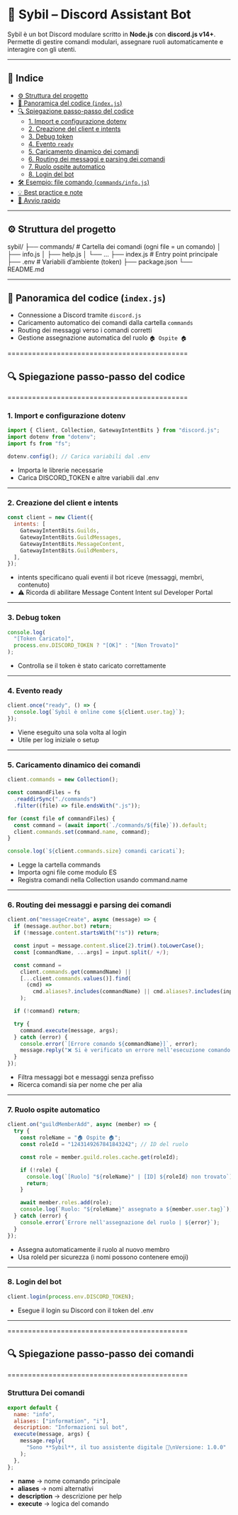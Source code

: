 # 🤖 Sybil – Discord Assistant Bot

Sybil è un bot Discord modulare scritto in **Node.js** con **discord.js v14+**.  
Permette di gestire comandi modulari, assegnare ruoli automaticamente e interagire con gli utenti.

---

## 📑 Indice

- [⚙️ Struttura del progetto](#-struttura-del-progetto)
- [🧩 Panoramica del codice (`index.js`)](#-panoramica-del-codice-indexjs)
- [🔍 Spiegazione passo-passo del codice](#-spiegazione-passo-passo-del-codice)
  - [1. Import e configurazione dotenv](#1-import-e-configurazione-dotenv)
  - [2. Creazione del client e intents](#2-creazione-del-client-e-intents)
  - [3. Debug token](#3-debug-token)
  - [4. Evento `ready`](#4-evento-ready)
  - [5. Caricamento dinamico dei comandi](#5-caricamento-dinamico-dei-comandi)
  - [6. Routing dei messaggi e parsing dei comandi](#6-routing-dei-messaggi-e-parsing-dei-comandi)
  - [7. Ruolo ospite automatico](#7-ruolo-ospite-automatico)
  - [8. Login del bot](#8-login-del-bot)
- [🛠 Esempio: file comando (`commands/info.js`)](#-esempio-file-comando-commandsinfojs)
- [💡 Best practice e note](#-best-practice-e-note)
- [🚀 Avvio rapido](#-avvio-rapido)

---

## ⚙️ Struttura del progetto

sybil/
├── commands/ # Cartella dei comandi (ogni file = un comando)
│ ├── info.js
│ ├── help.js
│ └── ...
├── index.js # Entry point principale
├── .env # Variabili d’ambiente (token)
├── package.json
└── README.md

---

## 🧩 Panoramica del codice (`index.js`)

- Connessione a Discord tramite `discord.js`
- Caricamento automatico dei comandi dalla cartella `commands`
- Routing dei messaggi verso i comandi corretti
- Gestione assegnazione automatica del ruolo `🏠 Ospite 🏠`

============================================

## 🔍 Spiegazione passo-passo del codice

============================================

### 1. Import e configurazione dotenv

```js
import { Client, Collection, GatewayIntentBits } from "discord.js";
import dotenv from "dotenv";
import fs from "fs";

dotenv.config(); // Carica variabili dal .env
```

- Importa le librerie necessarie
- Carica DISCORD_TOKEN e altre variabili dal .env

---

### 2. Creazione del client e intents

```js
const client = new Client({
  intents: [
    GatewayIntentBits.Guilds,
    GatewayIntentBits.GuildMessages,
    GatewayIntentBits.MessageContent,
    GatewayIntentBits.GuildMembers,
  ],
});
```

- intents specificano quali eventi il bot riceve (messaggi, membri, contenuto)
- ⚠️ Ricorda di abilitare Message Content Intent sul Developer Portal

---

### 3. Debug token

```js
console.log(
  "[Token Caricato]",
  process.env.DISCORD_TOKEN ? "[OK]" : "[Non Trovato]"
);
```

- Controlla se il token è stato caricato correttamente

---

### 4. Evento ready

```js
client.once("ready", () => {
  console.log(`Sybil è online come ${client.user.tag}`);
});
```

- Viene eseguito una sola volta al login
- Utile per log iniziale o setup

---

### 5. Caricamento dinamico dei comandi

```js
client.commands = new Collection();

const commandFiles = fs
  .readdirSync("./commands")
  .filter((file) => file.endsWith(".js"));

for (const file of commandFiles) {
  const command = (await import(`./commands/${file}`)).default;
  client.commands.set(command.name, command);
}

console.log(`${client.commands.size} comandi caricati`);
```

- Legge la cartella commands
- Importa ogni file come modulo ES
- Registra comandi nella Collection usando command.name

---

### 6. Routing dei messaggi e parsing dei comandi

```js
client.on("messageCreate", async (message) => {
  if (message.author.bot) return;
  if (!message.content.startsWith("!s")) return;

  const input = message.content.slice(2).trim().toLowerCase();
  const [commandName, ...args] = input.split(/ +/);

  const command =
    client.commands.get(commandName) ||
    [...client.commands.values()].find(
      (cmd) =>
        cmd.aliases?.includes(commandName) || cmd.aliases?.includes(input)
    );

  if (!command) return;

  try {
    command.execute(message, args);
  } catch (error) {
    console.error(`[Errore comando ${commandName}]`, error);
    message.reply("❌ Si è verificato un errore nell'esecuzione comando. ❌");
  }
});
```

- Filtra messaggi bot e messaggi senza prefisso
- Ricerca comandi sia per nome che per alia

---

### 7. Ruolo ospite automatico

```js
client.on("guildMemberAdd", async (member) => {
  try {
    const roleName = "🏠 Ospite 🏠";
    const roleId = "1243149267841843242"; // ID del ruolo

    const role = member.guild.roles.cache.get(roleId);

    if (!role) {
      console.log(`[Ruolo] "${roleName}" | [ID] ${roleId} non trovato`);
      return;
    }

    await member.roles.add(role);
    console.log(`Ruolo: "${roleName}" assegnato a ${member.user.tag}`);
  } catch (error) {
    console.error(`Errore nell'assegnazione del ruolo | ${error}`);
  }
});
```

- Assegna automaticamente il ruolo al nuovo membro
- Usa roleId per sicurezza (i nomi possono contenere emoji)

---

### 8. Login del bot

```js
client.login(process.env.DISCORD_TOKEN);
```

- Esegue il login su Discord con il token del .env

---

============================================

## 🔍 Spiegazione passo-passo dei comandi

============================================

### Struttura Dei comandi

```js
export default {
  name: "info",
  aliases: ["information", "i"],
  description: "Informazioni sul bot",
  execute(message, args) {
    message.reply(
      "Sono **Sybil**, il tuo assistente digitale 🤖\nVersione: 1.0.0"
    );
  },
};
```

- **name** → nome comando principale
- **aliases** → nomi alternativi
- **description** → descrizione per help
- **execute** → logica del comando

